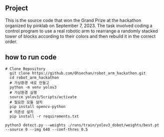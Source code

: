 ## Project
This is the source code that won the Grand Prize at the hackathon organized by pinklab on September 7, 2023.
The task involved coding a control program to use a real robotic arm to rearrange a randomly stacked tower of blocks according to their colors and then rebuild it in the correct order.

## how to run code

<pre><code># Clone Repository
  git clone https://github.com/Ohsechan/robot_arm_hackathon.git
  cd robot_arm_hackathon
  # 가상환경 새로 만들고
  python -m venv yolov3
  # 가상환경 실행
  source yolov3/Scripts/activate
  # 필요한 모듈 설치
  pip install opencv-python
  # 의존성 설치
  pip install -r requirements.txt</code></pre>

<pre><code>python3 detect.py --weights ./runs/train/yolov3_dobot/weights/best.pt --source 0 --img 640 --conf-thres 0.5</code></pre>
